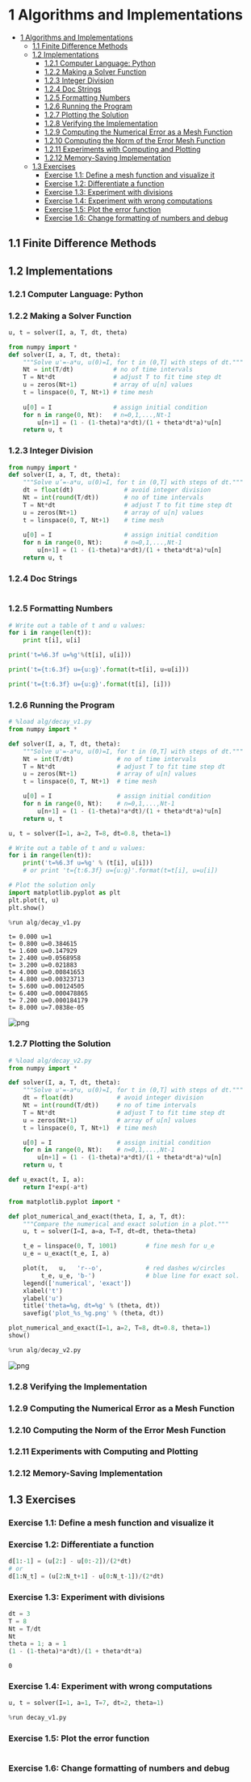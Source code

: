 
# 1 Algorithms and Implementations

<!-- TOC -->

- [1 Algorithms and Implementations](#1-algorithms-and-implementations)
  - [1.1 Finite Difference Methods](#11-finite-difference-methods)
  - [1.2 Implementations](#12-implementations)
    - [1.2.1 Computer Language: Python](#121-computer-language-python)
    - [1.2.2 Making a Solver Function](#122-making-a-solver-function)
    - [1.2.3 Integer Division](#123-integer-division)
    - [1.2.4 Doc Strings](#124-doc-strings)
    - [1.2.5 Formatting Numbers](#125-formatting-numbers)
    - [1.2.6 Running the Program](#126-running-the-program)
    - [1.2.7 Plotting the Solution](#127-plotting-the-solution)
    - [1.2.8 Verifying the Implementation](#128-verifying-the-implementation)
    - [1.2.9 Computing the Numerical Error as a Mesh Function](#129-computing-the-numerical-error-as-a-mesh-function)
    - [1.2.10 Computing the Norm of the Error Mesh Function](#1210-computing-the-norm-of-the-error-mesh-function)
    - [1.2.11 Experiments with Computing and Plotting](#1211-experiments-with-computing-and-plotting)
    - [1.2.12 Memory-Saving Implementation](#1212-memory-saving-implementation)
  - [1.3 Exercises](#13-exercises)
    - [Exercise 1.1: Define a mesh function and visualize it](#exercise-11-define-a-mesh-function-and-visualize-it)
    - [Exercise 1.2: Differentiate a function](#exercise-12-differentiate-a-function)
    - [Exercise 1.3: Experiment with divisions](#exercise-13-experiment-with-divisions)
    - [Exercise 1.4: Experiment with wrong computations](#exercise-14-experiment-with-wrong-computations)
    - [Exercise 1.5: Plot the error function](#exercise-15-plot-the-error-function)
    - [Exercise 1.6: Change formatting of numbers and debug](#exercise-16-change-formatting-of-numbers-and-debug)

<!-- /TOC -->

## 1.1 Finite Difference Methods

## 1.2 Implementations

### 1.2.1 Computer Language: Python

### 1.2.2 Making a Solver Function


```python
u, t = solver(I, a, T, dt, theta)
```


```python
from numpy import *
def solver(I, a, T, dt, theta):
    """Solve u'=-a*u, u(0)=I, for t in (0,T] with steps of dt."""
    Nt = int(T/dt)           # no of time intervals
    T = Nt*dt                # adjust T to fit time step dt
    u = zeros(Nt+1)          # array of u[n] values
    t = linspace(0, T, Nt+1) # time mesh
    
    u[0] = I                 # assign initial condition
    for n in range(0, Nt):   # n=0,1,...,Nt-1
        u[n+1] = (1 - (1-theta)*a*dt)/(1 + theta*dt*a)*u[n]
    return u, t
```

### 1.2.3 Integer Division


```python
from numpy import *
def solver(I, a, T, dt, theta):
    """Solve u’=-a*u, u(0)=I, for t in (0,T] with steps of dt."""
    dt = float(dt)              # avoid integer division
    Nt = int(round(T/dt))       # no of time intervals
    T = Nt*dt                   # adjust T to fit time step dt
    u = zeros(Nt+1)             # array of u[n] values
    t = linspace(0, T, Nt+1)    # time mesh
    
    u[0] = I                    # assign initial condition
    for n in range(0, Nt):      # n=0,1,...,Nt-1
        u[n+1] = (1 - (1-theta)*a*dt)/(1 + theta*dt*a)*u[n]
    return u, t
```

### 1.2.4 Doc Strings


```python

```

### 1.2.5 Formatting Numbers


```python
# Write out a table of t and u values:
for i in range(len(t)):
    print t[i], u[i]
```


```python
print('t=%6.3f u=%g'%(t[i], u[i]))
```


```python
print('t={t:6.3f} u={u:g}'.format(t=t[i], u=u[i]))
```


```python
print('t={t:6.3f} u={u:g}'.format(t[i], [i]))
```

### 1.2.6 Running the Program


```python
# %load alg/decay_v1.py
from numpy import *

def solver(I, a, T, dt, theta):
    """Solve u'=-a*u, u(0)=I, for t in (0,T] with steps of dt."""
    Nt = int(T/dt)            # no of time intervals
    T = Nt*dt                 # adjust T to fit time step dt
    u = zeros(Nt+1)           # array of u[n] values
    t = linspace(0, T, Nt+1)  # time mesh

    u[0] = I                  # assign initial condition
    for n in range(0, Nt):    # n=0,1,...,Nt-1
        u[n+1] = (1 - (1-theta)*a*dt)/(1 + theta*dt*a)*u[n]
    return u, t

u, t = solver(I=1, a=2, T=8, dt=0.8, theta=1)

# Write out a table of t and u values:
for i in range(len(t)):
    print('t=%6.3f u=%g' % (t[i], u[i]))
    # or print 't={t:6.3f} u={u:g}'.format(t=t[i], u=u[i])

# Plot the solution only
import matplotlib.pyplot as plt
plt.plot(t, u)
plt.show()

```


```python
%run alg/decay_v1.py
```

    t= 0.000 u=1
    t= 0.800 u=0.384615
    t= 1.600 u=0.147929
    t= 2.400 u=0.0568958
    t= 3.200 u=0.021883
    t= 4.000 u=0.00841653
    t= 4.800 u=0.00323713
    t= 5.600 u=0.00124505
    t= 6.400 u=0.000478865
    t= 7.200 u=0.000184179
    t= 8.000 u=7.0838e-05
    


![png](Ch01_Algorithms_and_Implementations_files/Ch01_Algorithms_and_Implementations_19_1.png)


### 1.2.7 Plotting the Solution


```python
# %load alg/decay_v2.py
from numpy import *

def solver(I, a, T, dt, theta):
    """Solve u'=-a*u, u(0)=I, for t in (0,T] with steps of dt."""
    dt = float(dt)            # avoid integer division
    Nt = int(round(T/dt))     # no of time intervals
    T = Nt*dt                 # adjust T to fit time step dt
    u = zeros(Nt+1)           # array of u[n] values
    t = linspace(0, T, Nt+1)  # time mesh

    u[0] = I                  # assign initial condition
    for n in range(0, Nt):    # n=0,1,...,Nt-1
        u[n+1] = (1 - (1-theta)*a*dt)/(1 + theta*dt*a)*u[n]
    return u, t

def u_exact(t, I, a):
    return I*exp(-a*t)

from matplotlib.pyplot import *

def plot_numerical_and_exact(theta, I, a, T, dt):
    """Compare the numerical and exact solution in a plot."""
    u, t = solver(I=I, a=a, T=T, dt=dt, theta=theta)

    t_e = linspace(0, T, 1001)        # fine mesh for u_e
    u_e = u_exact(t_e, I, a)

    plot(t,   u,   'r--o',            # red dashes w/circles
         t_e, u_e, 'b-')              # blue line for exact sol.
    legend(['numerical', 'exact'])
    xlabel('t')
    ylabel('u')
    title('theta=%g, dt=%g' % (theta, dt))
    savefig('plot_%s_%g.png' % (theta, dt))

plot_numerical_and_exact(I=1, a=2, T=8, dt=0.8, theta=1)
show()

```


```python
%run alg/decay_v2.py
```


![png](Ch01_Algorithms_and_Implementations_files/Ch01_Algorithms_and_Implementations_22_0.png)


### 1.2.8 Verifying the Implementation

### 1.2.9 Computing the Numerical Error as a Mesh Function

### 1.2.10 Computing the Norm of the Error Mesh Function

### 1.2.11 Experiments with Computing and Plotting

### 1.2.12 Memory-Saving Implementation

## 1.3 Exercises

### Exercise 1.1: Define a mesh function and visualize it

### Exercise 1.2: Differentiate a function


```python
d[1:-1] = (u[2:] - u[0:-2])/(2*dt)
# or
d[1:N_t] = (u[2:N_t+1] - u[0:N_t-1])/(2*dt)
```

### Exercise 1.3: Experiment with divisions


```python
dt = 3
T = 8
Nt = T/dt
Nt
theta = 1; a = 1
(1 - (1-theta)*a*dt)/(1 + theta*dt*a)
```




    0



### Exercise 1.4: Experiment with wrong computations


```python
u, t = solver(I=1, a=1, T=7, dt=2, theta=1)
```


```python
%run decay_v1.py
```

### Exercise 1.5: Plot the error function


```python

```

### Exercise 1.6: Change formatting of numbers and debug


```python

```
